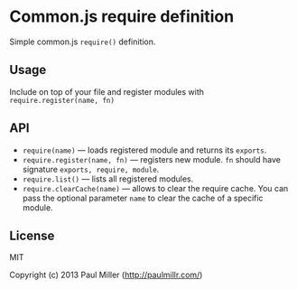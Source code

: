 # Common.js require definition

Simple common.js `require()` definition.

## Usage

Include on top of your file and register modules with `require.register(name, fn)`

## API

* `require(name)` — loads registered module and returns its `exports`.
* `require.register(name, fn)` — registers new module. `fn` should have signature `exports, require, module`.
* `require.list()` — lists all registered modules.
* `require.clearCache(name)` — allows to clear the require cache. You can pass the optional parameter `name` to clear the cache of a specific module.

## License

MIT

Copyright (c) 2013 Paul Miller (http://paulmillr.com/)
